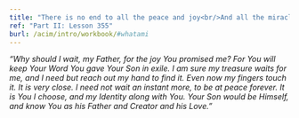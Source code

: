 ```yaml
---
title: "There is no end to all the peace and joy<br/>And all the miracles that I will give<br/>When I accept God’s Word. Why not today?"
ref: "Part II: Lesson 355"
burl: /acim/intro/workbook/#whatami
---
```


*“Why should I wait, my Father, for the joy You promised me? For You
will keep Your Word You gave Your Son in exile. I am sure my treasure
waits for me, and I need but reach out my hand to find it. Even now my
fingers touch it. It is very close. I need not wait an instant more, to
be at peace forever. It is You I choose, and my Identity along with You.
Your Son would be Himself, and know You as his Father and Creator and
his Love.”*

